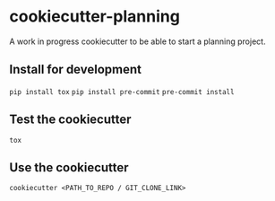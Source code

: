 # cookiecutter-planning

A work in progress cookiecutter to be able to start a planning project.

## Install for development
<code>pip install tox</code>
<code>pip install pre-commit</code>
<code>pre-commit install</code>

## Test the cookiecutter
<code>tox</code>

## Use the cookiecutter
<code>cookiecutter <PATH_TO_REPO / GIT_CLONE_LINK></code>
